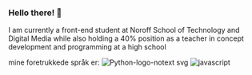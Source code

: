 ### Hello there! 👋

I am currently a front-end student at Noroff School of Technology and Digital Media while also holding a 40% position as a teacher in concept development and programming at a high school

mine foretrukkede språk er:
![Python-logo-notext svg](https://user-images.githubusercontent.com/59417456/223383577-3d678d8b-65b3-4da5-b29e-85e44318d3f7.png)
![javascript](https://user-images.githubusercontent.com/59417456/223383590-b614a1df-1991-4c52-a68a-84a042d2ee29.png)


<!--
**ebergeng/ebergeng** is a ✨ _special_ ✨ repository because its `README.md` (this file) appears on your GitHub profile.

Here are some ideas to get you started:

- 🔭 I’m currently working on ...
- 🌱 I’m currently learning ...
- 👯 I’m looking to collaborate on ...
- 🤔 I’m looking for help with ...
- 💬 Ask me about ...
- 📫 How to reach me: ...
- 😄 Pronouns: ...
- ⚡ Fun fact: ...
-->


